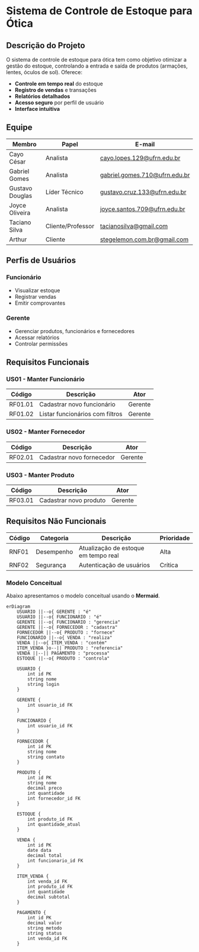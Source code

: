 # Sistema de Controle de Estoque para Ótica  

## Descrição do Projeto  
O sistema de controle de estoque para ótica tem como objetivo otimizar a gestão do estoque, controlando a entrada e saída de produtos (armações, lentes, óculos de sol). Oferece:  

- **Controle em tempo real** do estoque  
- **Registro de vendas** e transações  
- **Relatórios detalhados**  
- **Acesso seguro** por perfil de usuário  
- **Interface intuitiva**  

## Equipe  

| Membro            | Papel                   | E-mail                          |
|-------------------|-------------------------|---------------------------------|
| Cayo César        | Analista                | cayo.lopes.129@ufrn.edu.br      |
| Gabriel Gomes     | Analista                | gabriel.gomes.710@ufrn.edu.br   |
| Gustavo Douglas   | Líder Técnico           | gustavo.cruz.133@ufrn.edu.br    |
| Joyce Oliveira    | Analista                | joyce.santos.709@ufrn.edu.br    |
| Taciano Silva     | Cliente/Professor       | tacianosilva@gmail.com          |
| Arthur            | Cliente                 | stegelemon.com.br@gmail.com     |

## Perfis de Usuários  

### Funcionário  
- Visualizar estoque  
- Registrar vendas  
- Emitir comprovantes  

### Gerente  
- Gerenciar produtos, funcionários e fornecedores  
- Acessar relatórios  
- Controlar permissões  

## Requisitos Funcionais  

### US01 - Manter Funcionário  
| Código       | Descrição                          | Ator      |
|--------------|------------------------------------|-----------|
| RF01.01      | Cadastrar novo funcionário         | Gerente   |
| RF01.02      | Listar funcionários com filtros    | Gerente   |

### US02 - Manter Fornecedor  
| Código       | Descrição                          | Ator      |
|--------------|------------------------------------|-----------|
| RF02.01      | Cadastrar novo fornecedor          | Gerente   |

### US03 - Manter Produto  
| Código       | Descrição                          | Ator      |
|--------------|------------------------------------|-----------|
| RF03.01      | Cadastrar novo produto             | Gerente   |

## Requisitos Não Funcionais  

| Código  | Categoria      | Descrição                              | Prioridade |
|---------|----------------|----------------------------------------|------------|
| RNF01   | Desempenho     | Atualização de estoque em tempo real   | Alta       |
| RNF02   | Segurança      | Autenticação de usuários               | Crítica    |



### Modelo Conceitual

Abaixo apresentamos o modelo conceitual usando o **Mermaid**.

```mermaid
erDiagram
    USUARIO ||--o{ GERENTE : "é"
    USUARIO ||--o{ FUNCIONARIO : "é"
    GERENTE ||--o{ FUNCIONARIO : "gerencia"
    GERENTE ||--o{ FORNECEDOR : "cadastra"
    FORNECEDOR ||--o{ PRODUTO : "fornece"
    FUNCIONARIO ||--o{ VENDA : "realiza"
    VENDA ||--o{ ITEM_VENDA : "contém"
    ITEM_VENDA }o--|| PRODUTO : "referencia"
    VENDA ||--|| PAGAMENTO : "processa"
    ESTOQUE ||--o{ PRODUTO : "controla"

    USUARIO {
        int id PK
        string nome
        string login
    }

    GERENTE {
        int usuario_id FK
    }

    FUNCIONARIO {
        int usuario_id FK
    }

    FORNECEDOR {
        int id PK
        string nome
        string contato
    }

    PRODUTO {
        int id PK
        string nome
        decimal preco
        int quantidade
        int fornecedor_id FK
    }

    ESTOQUE {
        int produto_id FK
        int quantidade_atual
    }

    VENDA {
        int id PK
        date data
        decimal total
        int funcionario_id FK
    }

    ITEM_VENDA {
        int venda_id FK
        int produto_id FK
        int quantidade
        decimal subtotal
    }

    PAGAMENTO {
        int id PK
        decimal valor
        string metodo
        string status
        int venda_id FK
    }
```

